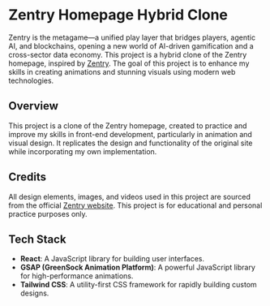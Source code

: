 # Zentry Homepage Hybrid Clone

Zentry is the metagame—a unified play layer that bridges players, agentic AI, and blockchains, opening a new world of AI-driven gamification and a cross-sector data economy. This project is a hybrid clone of the Zentry homepage, inspired by [Zentry](https://zentry.com). The goal of this project is to enhance my skills in creating animations and stunning visuals using modern web technologies.

## Overview

This project is a clone of the Zentry homepage, created to practice and improve my skills in front-end development, particularly in animation and visual design. It replicates the design and functionality of the original site while incorporating my own implementation.

## Credits

All design elements, images, and videos used in this project are sourced from the official [Zentry website](https://zentry.com). This project is for educational and personal practice purposes only.

## Tech Stack

- **React**: A JavaScript library for building user interfaces.
- **GSAP (GreenSock Animation Platform)**: A powerful JavaScript library for high-performance animations.
- **Tailwind CSS**: A utility-first CSS framework for rapidly building custom designs.
